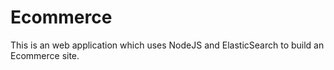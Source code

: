 # Ecommerce
This is an web application which uses NodeJS and ElasticSearch to build an Ecommerce site.
